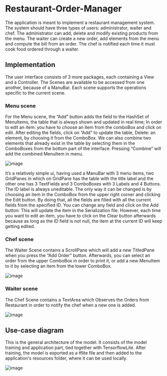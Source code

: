 # Restaurant-Order-Manager

The application is meant to implement a restaurant management system. The system should have three types of users: administrator, waiter and chef. The administrator can add, delete and modify existing products from the menu. The waiter can create a new order, add elements from the menu and compute the bill from an order. The chef is notified each time it must cook food ordered through a waiter.

## Implementation

The user interface consists of 3 more packages, each containing a View and a Controller. The Scenes are available to be accessed from one another, because of a ManuBar. Each scene supports the operations specific to the current scene. 

### Menu scene
For the Menu scene, the “Add” button adds the field to the HashSet of MenuItems, the table that is always shown and updated in real time; In order to edit an item: you have to choose an item from the comboBox and click on edit. After editing the fields, click on “Add” to update the table, Delete: an element, by choosing it from the ComboBox.  We can also combine two elements that already exist in the table by selecting them in the ComboBoxes from the bottom part of the interface. Pressing “Combine” will add the combined MenuItem in menu. 


![image](https://drive.google.com/uc?export=view&id=1QLp5BILtEdTnUXvbzK7ssWeujFZ6L5gq)

It’s a relatively simple ui, having used a ManuBar with 3 menu items, two GridPanes in which on GridPane has the table with the title label and the other one has 3 TextFields and 3 ComboBoxes with 3 Labels and 4 Buttons. 
The ID label is always uneditable. The only way it can be changed  is by choosing an item in the ComboBox from the upper right corner and clicking the Edit button. By doing that, all the fields are filled with all the current fields from the specified ID. You can change any field and click on the Add button: This will update the item in the Serialization file. However, each time you want to edit an item, you have to click on the Clear button afterwards because as long as the ID field is not null, the item at the current ID will keep getting edited.

### Chef scene
The Waiter Scene contains a ScrollPane which will add a new TitledPane when you press the “Add Order” button. Afterwards, you can select an order from the upper ComboBox in order to print it, or add a new MenuItem to it by selecting an item from the lower ComboBox. 

![image](https://drive.google.com/uc?export=view&id=1YUuyNVuDRhYThxJwkCZ1-2EhZh3Q7aje)

### Waiter scene
The Chef Scene contains a TextArea which Observes the Orders from Restaurant in order to notify the chef when a new one is added.

![image](https://drive.google.com/uc?export=view&id=150-8wOse8diwLR5zhNvr55vrWOHvAY66)


## Use-case diagram

This is the general architecture of the model. It consists of the model training and application part, tied together with TensorflowLite.
After training, the model is exported as a tflite file and then added to the application's resources folder, where it can be used locally.

![image](https://drive.google.com/uc?export=view&id=13Ivo0aNclDonAyLy4lVoxOUIBRHWIZut)
